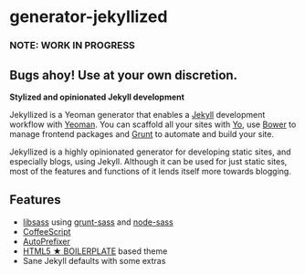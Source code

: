 # generator-jekyllized

### NOTE: WORK IN PROGRESS
## **Bugs ahoy! Use at your own discretion.**

**Stylized and opinionated Jekyll development**

Jekyllized is a Yeoman generator that enables a [Jekyll][jekyll] development workflow with [Yeoman][yeoman]. You can scaffold all your sites with [Yo][yo], use [Bower][bower] to manage frontend packages and [Grunt][grunt] to automate and build your site.

Jekyllized is a highly opinionated generator for developing static sites, and especially blogs, using Jekyll. Although it can be used for just static sites, most of the features and functions of it lends itself more towards blogging.

## Features

- [libsass][libsass] using [grunt-sass][gruntsass] and [node-sass][nodesass]
- [CoffeeScript][coffeescript]
- [AutoPrefixer][autoprefixer]
- [HTML5 ★ BOILERPLATE][html5boilerplate] based theme
- Sane Jekyll defaults with some extras

[jekyll]: https://jekyllrb.com
[yeoman]: http://yeoman.io
[yo]: https://github.com/yeoman/yo
[bower]: http://bower.io/
[grunt]: http://gruntjs.com/
[libsass]: https://github.com/hcatlin/libsass
[gruntsass]: https://github.com/sindresorhus/grunt-sass
[nodesass]: https://github.com/andrew/node-sass
[coffeescript]: http://coffeescript.org/
[autoprefixer]: https://github.com/ai/autoprefixer
[html5boilerplate]: http://html5boilerplate.com/